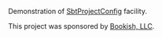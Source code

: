 Demonstration of [SbtProjectConfig](https://github.com/Bookish/config/tree/v3) facility.

This project was sponsored by [Bookish, LLC](http://bookish.com).
